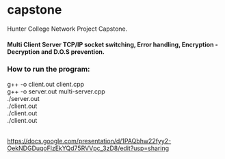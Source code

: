 # capstone
Hunter College Network Project Capstone.
<br>
<h4> Multi Client Server TCP/IP socket switching, Error handling, Encryption - Decryption and D.O.S prevention.</h4>

<h3>How to run the program:</h3>
g++ -o client.out client.cpp<br>
g++ -o server.out multi-server.cpp<br>
./server.out<br>
./client.out<br>
./client.out<br>
./client.out<br>


<br>

https://docs.google.com/presentation/d/1PAQbhw22fyy2-OekNDGDuqoFlzEkYQd75RVVpc_3zD8/edit?usp=sharing
